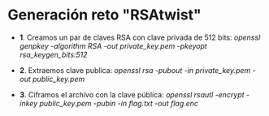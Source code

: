 # **Generación reto "RSAtwist"**

- **1**. Creamos un par de claves RSA con clave privada de 512 bits: *openssl genpkey -algorithm RSA -out private_key.pem -pkeyopt rsa_keygen_bits:512*

- **2**. Extraemos clave publica: *openssl rsa -pubout -in private_key.pem -out public_key.pem*

- **3**. Ciframos el archivo con la clave pública: *openssl rsautl -encrypt -inkey public_key.pem -pubin -in flag.txt -out flag.enc*
